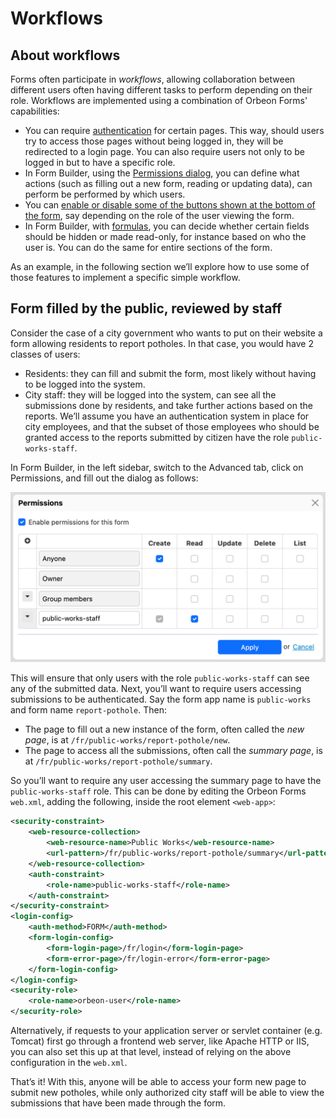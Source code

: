 # Workflows

## About workflows

Forms often participate in *workflows*, allowing collaboration between different users often having different tasks to perform depending on their role. Workflows are implemented using a combination of Orbeon Forms' capabilities:

- You can require [authentication](/form-runner/access-control/users.md) for certain pages. This way, should users try to access those pages without being logged in, they will be redirected to a login page. You can also require users not only to be logged in but to have a specific role.
- In Form Builder, using the [Permissions dialog](/form-runner/access-control/deployed-forms.md), you can define what actions (such as filling out a new form, reading or updating data), can perform be performed by which users.
- You can [enable or disable some of the buttons shown at the bottom of the form](/configuration/properties/form-runner-detail-page.md#hiding-and-disabling-buttons), say depending on the role of the user viewing the form.
- In Form Builder, with [formulas](/form-builder/formulas.md), you can decide whether certain fields should be hidden or made read-only, for instance based on who the user is. You can do the same for entire sections of the form.

As an example, in the following section we’ll explore how to use some of those features to implement a specific simple workflow.

## Form filled by the public, reviewed by staff

Consider the case of a city government who wants to put on their website a form allowing residents to report potholes. In that case, you would have 2 classes of users:

- Residents: they can fill and submit the form, most likely without having to be logged into the system.
- City staff: they will be logged into the system, can see all the submissions done by residents, and take further actions based on the reports. We’ll assume you have an authentication system in place for city employees, and that the subset of those employees who should be granted access to the reports submitted by citizen have the role `public-works-staff`.

In Form Builder, in the left sidebar, switch to the Advanced tab, click on Permissions, and fill out the dialog as follows:

![Permissions for pothole submission workflow](/configuration/images/workflows-pothole.png)

This will ensure that only users with the role `public-works-staff` can see any of the submitted data. Next, you’ll want to require users accessing submissions to be authenticated. Say the form app name is `public-works` and form name `report-pothole`. Then:

- The page to fill out a new instance of the form, often called the *new page*, is at `/fr/public-works/report-pothole/new`.
- The page to access all the submissions, often call the *summary page*, is at  `/fr/public-works/report-pothole/summary`.

So you’ll want to require any user accessing the summary page to have the `public-works-staff` role. This can be done by editing the Orbeon Forms `web.xml`, adding the following, inside the root element `<web-app>`:

```xml
<security-constraint>
    <web-resource-collection>
        <web-resource-name>Public Works</web-resource-name>
        <url-pattern>/fr/public-works/report-pothole/summary</url-pattern>
    </web-resource-collection>
    <auth-constraint>
        <role-name>public-works-staff</role-name>
    </auth-constraint>
</security-constraint>
<login-config>
    <auth-method>FORM</auth-method>
    <form-login-config>
        <form-login-page>/fr/login</form-login-page>
        <form-error-page>/fr/login-error</form-error-page>
    </form-login-config>
</login-config>
<security-role>
    <role-name>orbeon-user</role-name>
</security-role>
```

Alternatively, if requests to your application server or servlet container (e.g. Tomcat) first go through a frontend web server, like Apache HTTP or IIS, you can also set this up at that level, instead of relying on the above configuration in the `web.xml`.

That’s it! With this, anyone will be able to access your form new page to submit new potholes, while only authorized city staff will be able to view the submissions that have been made through the form.
